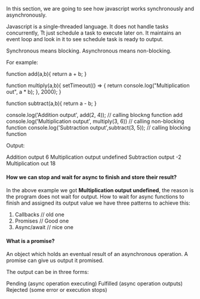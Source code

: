 In this section, we are going to see how javascript works synchronously and asynchronously.

Javascript is a single-threaded language. 
It does not handle tasks concurrently, 
Tt just schedule a task to execute later on. 
It maintains an event loop and look in it to see schedule task is ready to output.

Synchronous means blocking.
Asynchronous means non-blocking.

For example:

function add(a,b){
    return a + b;
}

function multiply(a,b){
    setTimeout(() => {
        return console.log("Multiplication out", a * b);
    }, 2000);
}

function subtract(a,b){
    return a - b;
}

console.log('Addition output', add(2, 4)); // calling blockng function add
console.log('Multiplication output', multiply(3, 6)) // calling non-blocking function
console.log('Subtraction output',subtract(3, 5)); // calling blocking function

Output:

Addition output 6
Multiplication output undefined
Subtraction output -2
Multiplication out 18

#### How we can stop and wait for async to finish and store their result?

In the above example we got **Multiplication output undefined**, the reason is the program does not wait for output.
How to wait for async functions to finish and assigned its output value
we have three patterns to achieve this:

1) Callbacks // old one
2) Promises // Good one
3) Async/await // nice one

#### What is a promise?

An object which holds an eventual result of an asynchronous operation.
A promise can give us output it promised.

The output can be in three forms:

Pending (async operation executing)
Fulfilled (async operation outputs)
Rejected (some error or execution stops)
